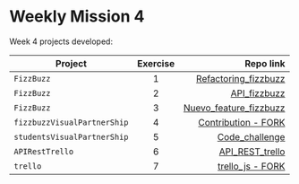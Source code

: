 # Weekly Mission 4

Week 4 projects developed:

| Project | Exercise | Repo link |
| ------------- |:-------------:| -----:|
|`FizzBuzz`|1|[Refactoring_fizzbuzz](https://github.com/unciafidelis/FizzBuzz)|
|`FizzBuzz`|2|[API_fizzbuzz](https://github.com/unciafidelis/FizzBuzz)|
|`FizzBuzz`|3|[Nuevo_feature_fizzbuzz](https://github.com/unciafidelis/FizzBuzz)|
|`fizzbuzzVisualPartnerShip`|4|[Contribution - FORK](https://github.com/unciafidelis/fizzbuzzVisualPartnerShip)|
|`studentsVisualPartnerShip`|5|[Code_challenge](https://github.com/unciafidelis/studentsVisualPartnerShip)|
|`APIRestTrello`|6|[API_REST_trello](https://github.com/unciafidelis/APIRestTrello)|
|`trello`|7|[trello_js - FORK](https://github.com/unciafidelis/trello)|

